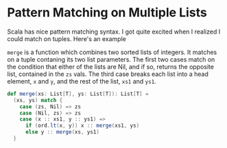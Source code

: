 # Pattern Matching on Multiple Lists

Scala has nice pattern matching syntax. I got quite excited when I realized I could match on tuples. Here's an example

`merge` is a function which combines two sorted lists of integers. It matches on a tuple contaning its two list parameters. The first two cases match on the condition that either of the lists are Nil, and if so, returns the opposite list, contained in the `zs` vals. The third case breaks each list into a head element, `x` and `y`, and the rest of the list, `xs1` and `ys1`.

```scala
def merge(xs: List[T], ys: List[T]): List[T] =
  (xs, ys) match {
    case (zs, Nil) => zs
    case (Nil, zs) => zs
    case (x :: xs1, y :: ys1) =>
      if (ord.lt(x, y)) x :: merge(xs1, ys)
      else y :: merge(xs, ys1)
  }
```
